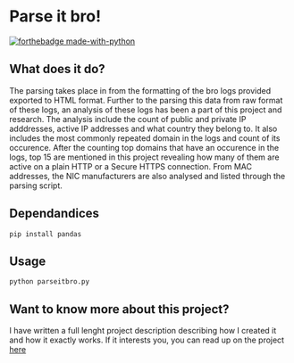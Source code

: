 # Parse it bro! 
[![forthebadge made-with-python](http://ForTheBadge.com/images/badges/made-with-python.svg)](https://www.python.org/)

## What does it do?
 The parsing takes place in from the formatting of the bro logs provided exported to HTML format. Further to the parsing this data from raw format of these logs, an analysis of these logs has been a part of this project and research. The analysis include the count of public and private IP adddresses, active IP addresses and what country they belong to. It also includes the most commonly repeated domain in the logs and count of its occurence. After the counting top domains that have an occurence in the logs, top 15 are mentioned in this project revealing how many of them are active on a plain HTTP or a Secure HTTPS connection. From MAC addresses, the NIC manufacturers are also analysed and listed through the parsing script.

## Dependandices

```shell
pip install pandas
```

## Usage
```shell
python parseitbro.py
```

## Want to know more about this project?
I have written a full lenght project description describing how I created it and how it exactly works. If it interests you, you can read up on the project [here](https://smhuda.com/projects/bro-log-parsing-and-analysis)

